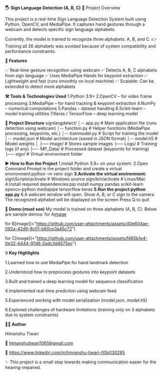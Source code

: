 **🖐️ Sign Language Detection (A, B, C)**
📌 Project Overview

This project is a real-time Sign Language Detection System built using Python, OpenCV, and MediaPipe.
It captures hand gestures through a webcam and detects specific sign language alphabets.

Currently, the model is trained to recognize three alphabets: A, B, and C.
👉 Training all 26 alphabets was avoided because of system compatibility and performance constraints.


**🚀 Features**

✅ Real-time gesture recognition using webcam
✅ Detects A, B, C alphabets from sign language
✅ Uses MediaPipe Hands for keypoint extraction
✅ Lightweight and fast (runs smoothly on local machine)
✅ Scalable: Can be extended to detect more alphabets




**🛠️ Tools & Technologies Used**
1.Python 3.9+
2.OpenCV – for video frame processing
3.MediaPipe – for hand tracking & keypoint extraction
4.NumPy – numerical computations
5.Pandas – dataset handling
6.Scikit-learn – model training utilities
7.Keras / TensorFlow – deep learning model



**📂 Project Structure**
signlangdetect/
│-- app.py             # Main application file (runs detection using webcam)
│-- function.py        # Helper functions (MediaPipe processing, keypoints, etc.)
│-- trainmodel.py      # Script for training the model
│-- model.json         # Model architecture (saved in JSON format)
│-- model.h5           # Model weights
│
├── image/             # Stores sample images
├── Logs/              # Training logs (if any)
├── MP_Data/           # Processed dataset (keypoints for training)
├── sign/              # Virtual environment folder



**▶️ How to Run the Project**
1.Install Python 3.9+ on your system.
2.Open Command Prompt in the project folder and create a virtual environment:python -m venv sign
**3.Activate the virtual environment:**
sign\Scripts\activate     # Windows
source sign/bin/activate  # Linux/Mac
4.Install required dependencies:pip install numpy pandas scikit-learn opencv-python mediapipe tensorflow keras
**5.Run the project:python app.py**
6.A webcam window will open.
Show A, B, or C sign to the camera
The recognized alphabet will be displayed on the screen
Press Q to quit



**📸 Demo:(must see)**
My model is trained on three alphabets (A, B, C). Below are sample demos:
for A[image](<"https://github.com/user-attachments/assets/2983b58d-b669-414e-be7c-d490d1dfd585"/>)

for B[image](<"https://github.com/user-attachments/assets/40e604ae-092a-42d9-8c01-b60ce3a45c72")

for C[image](<"https://github.com/user-attachments/assets/f485b1e4-0e32-4444-97d6-2adc3d4575ec")


**💡 Key Highlights**

1.Learned how to use MediaPipe for hand landmark detection

2.Understood how to preprocess gestures into keypoint datasets

3.Built and trained a deep learning model for sequence classification

4.Implemented real-time prediction using webcam feed

5.Experienced working with model serialization (model.json, model.h5)

6.Explored challenges of hardware limitations (training only on 3 alphabets due to system constraints)



**👨‍💻 Author**

Himanshu Tiwari

📧 himanshutiwari1061@gmail.com

🔗 https://www.linkedin.com/in/himanshu-tiwari-00b030285

✨ This project is a small step towards making communication easier for the hearing-impaired.